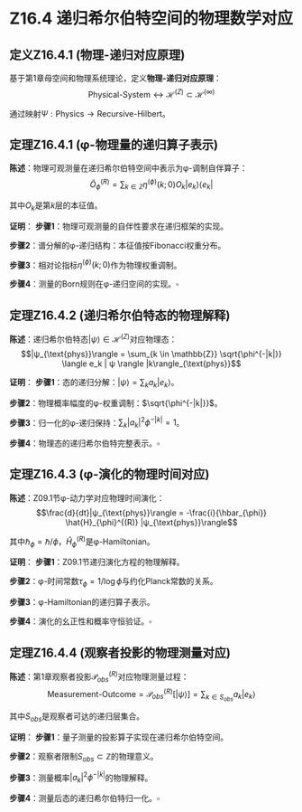 # Z16.4 递归希尔伯特空间的物理数学对应

## 定义Z16.4.1 (物理-递归对应原理)

基于第1章母空间和物理系统理论，定义**物理-递归对应原理**：
$$\text{Physical-System} \leftrightarrow \mathcal{H}^{(Z)} \subset \mathcal{H}^{(\infty)}$$

通过映射$Ψ: \text{Physics} \to \text{Recursive-Hilbert}$。

## 定理Z16.4.1 (φ-物理量的递归算子表示)

**陈述**：物理可观测量在递归希尔伯特空间中表示为φ-调制自伴算子：
$$\hat{O}_{\phi}^{(R)} = \sum_{k \in \mathbb{Z}} \eta^{(\phi)}(k;0) O_k |e_k\rangle\langle e_k|$$

其中$O_k$是第$k$层的本征值。

**证明**：
**步骤1**：物理可观测量的自伴性要求在递归框架的实现。

**步骤2**：谱分解的φ-递归结构：本征值按Fibonacci权重分布。

**步骤3**：相对论指标$\eta^{(\phi)}(k;0)$作为物理权重调制。

**步骤4**：测量的Born规则在φ-递归空间的实现。$\square$

## 定理Z16.4.2 (递归希尔伯特态的物理解释)

**陈述**：递归希尔伯特态$|ψ\rangle \in \mathcal{H}^{(Z)}$对应物理态：
$$|ψ_{\text{phys}}\rangle = \sum_{k \in \mathbb{Z}} \sqrt{\phi^{-|k|}} \langle e_k | ψ \rangle |k\rangle_{\text{phys}}$$

**证明**：
**步骤1**：态的递归分解：$|ψ\rangle = \sum_k a_k |e_k\rangle$。

**步骤2**：物理概率幅度的φ-权重调制：$\sqrt{\phi^{-|k|}}$。

**步骤3**：归一化的φ-递归保持：$\sum_k |a_k|^2 \phi^{-|k|} = 1$。

**步骤4**：物理态的递归希尔伯特完整表示。$\square$

## 定理Z16.4.3 (φ-演化的物理时间对应)

**陈述**：Z09.1节φ-动力学对应物理时间演化：
$$\frac{d}{dt}|ψ_{\text{phys}}\rangle = -\frac{i}{\hbar_{\phi}} \hat{H}_{\phi}^{(R)} |ψ_{\text{phys}}\rangle$$

其中$\hbar_{\phi} = \hbar / \phi$，$\hat{H}_{\phi}^{(R)}$是φ-Hamiltonian。

**证明**：
**步骤1**：Z09.1节递归演化方程的物理解释。

**步骤2**：φ-时间常数$\tau_{\phi} = 1/\log \phi$与约化Planck常数的关系。

**步骤3**：φ-Hamiltonian的递归算子表示。

**步骤4**：演化的幺正性和概率守恒验证。$\square$

## 定理Z16.4.4 (观察者投影的物理测量对应)

**陈述**：第1章观察者投影$\mathcal{P}_{obs}^{(R)}$对应物理测量过程：
$$\text{Measurement-Outcome} = \mathcal{P}_{obs}^{(R)}[|ψ\rangle] = \sum_{k \in S_{obs}} a_k |e_k\rangle$$

其中$S_{obs}$是观察者可达的递归层集合。

**证明**：
**步骤1**：量子测量的投影算子实现在递归希尔伯特空间。

**步骤2**：观察者限制$S_{obs} \subset \mathbb{Z}$的物理意义。

**步骤3**：测量概率$|a_k|^2 \phi^{-|k|}$的物理解释。

**步骤4**：测量后态的递归希尔伯特归一化。$\square$
